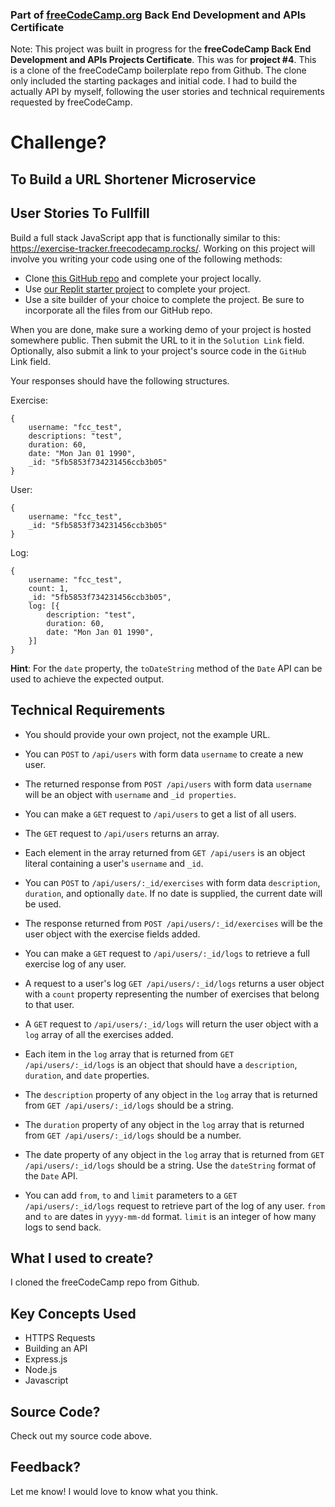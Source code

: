 ### Part of [freeCodeCamp.org](https://www.freecodecamp.org/) Back End Development and APIs Certificate

Note: This project was built in progress for the <strong>freeCodeCamp Back End Development and APIs Projects Certificate</strong>. This was for <strong>project #4</strong>. This is a clone of the freeCodeCamp boilerplate repo from Github. The clone only included the starting packages and initial code. I had to build the actually API by myself, following the user stories and technical requirements requested by freeCodeCamp.


# Challenge?
## To Build a URL Shortener Microservice

## User Stories To Fullfill

Build a full stack JavaScript app that is functionally similar to this: https://exercise-tracker.freecodecamp.rocks/. Working on this project will involve you writing your code using one of the following methods:

- Clone [this GitHub repo](https://github.com/freeCodeCamp/boilerplate-project-exercisetracker/) and complete your project locally.
- Use [our Replit starter project](https://replit.com/github/freeCodeCamp/boilerplate-project-exercisetracker) to complete your project.
- Use a site builder of your choice to complete the project. Be sure to incorporate all the files from our GitHub repo.

When you are done, make sure a working demo of your project is hosted somewhere public. Then submit the URL to it in the ```Solution Link``` field. Optionally, also submit a link to your project's source code in the ```GitHub``` Link field.

Your responses should have the following structures.

Exercise: 

```
{
    username: "fcc_test",
    descriptions: "test",
    duration: 60,
    date: "Mon Jan 01 1990",
    _id: "5fb5853f734231456ccb3b05"
}
```

User:

```
{
    username: "fcc_test",
    _id: "5fb5853f734231456ccb3b05"
}
```

Log:

```
{
    username: "fcc_test",
    count: 1,
    _id: "5fb5853f734231456ccb3b05",
    log: [{
        description: "test",
        duration: 60,
        date: "Mon Jan 01 1990",
    }]
}
```

<strong>Hint</strong>: For the ```date``` property, the ```toDateString``` method of the ```Date``` API can be used to achieve the expected output.

## Technical Requirements

- You should provide your own project, not the example URL.

- You can ```POST``` to ```/api/users``` with form data ```username``` to create a new user.

- The returned response from ```POST /api/users``` with form data ```username``` will be an object with ```username``` and ```_id properties```.

- You can make a ```GET``` request to ```/api/users``` to get a list of all users.

- The ```GET``` request to ```/api/users``` returns an array.

- Each element in the array returned from ```GET /api/users``` is an object literal containing a user's ```username``` and ```_id```.

- You can ```POST``` to ```/api/users/:_id/exercises``` with form data ```description```, ```duration```, and optionally ```date```. If no date is supplied, the current date will be used.

- The response returned from ```POST /api/users/:_id/exercises``` will be the user object with the exercise fields added.

- You can make a ```GET``` request to ```/api/users/:_id/logs``` to retrieve a full exercise log of any user.

- A request to a user's log ```GET /api/users/:_id/logs``` returns a user object with a ```count``` property representing the number of exercises that belong to that user.

- A ```GET``` request to ```/api/users/:_id/logs``` will return the user object with a ```log``` array of all the exercises added.

- Each item in the ```log``` array that is returned from ```GET /api/users/:_id/logs``` is an object that should have a ```description```, ```duration```, and ```date``` properties.

- The ```description``` property of any object in the ```log``` array that is returned from ```GET /api/users/:_id/logs``` should be a string.

- The ```duration``` property of any object in the ```log``` array that is returned from ```GET /api/users/:_id/logs``` should be a number.

- The date property of any object in the ```log``` array that is returned from ```GET /api/users/:_id/logs``` should be a string. Use the ```dateString``` format of the ```Date``` API.

- You can add ```from```, ```to``` and ```limit``` parameters to a ```GET /api/users/:_id/logs``` request to retrieve part of the log of any user. ```from``` and ```to``` are dates in ```yyyy-mm-dd``` format. ```limit``` is an integer of how many logs to send back.

## What I used to create?

I cloned the freeCodeCamp repo from Github.

## Key Concepts Used

- HTTPS Requests
- Building an API
- Express.js
- Node.js
- Javascript

## Source Code?

Check out my source code above.

## Feedback?

Let me know! I would love to know what you think.
